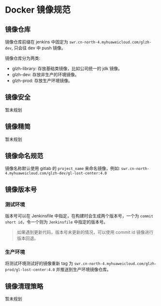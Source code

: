 # Docker 镜像规范

## 镜像仓库

镜像仓库前缀在 jenkins 中固定为 `swr.cn-north-4.myhuaweicloud.com/glzh-dev`, 只会往 dev 中 push 镜像。

镜像仓库分为两类:

- glzh-library: 存放基础类镜像，比如公司统一的 jdk 镜像。
- glzh-dev: 存放非生产的环境镜像。
- glzh-prod: 存放生产环境镜像。


## 镜像安全

暂未规划


## 镜像精简

暂未规划

## 镜像命名规范

镜像名称默认使用 gitlab 的 `project_name` 来命名镜像，例如: `swr.cn-north-4.myhuaweicloud.com/glzh-dev/gl-lost-center:4.0`

## 镜像版本号

### 测试环境

版本号可以在 Jenkinsfile 中指定，在构建时会生成两个版本号，一个为 `commit short id`，令一个则为 `Jenkinsfile` 中指定的版本号。

> 如果遇到更新代码，版本号未更新的情况，可以使用 commit id 镜像进行版本回退。

### 生产环境

将测试环境测试好的镜像重新 tag 为 `swr.cn-north-4.myhuaweicloud.com/glzh-prod/gl-lost-center:4.0` 并推送到生产环境镜像仓库。

## 镜像清理策略

暂未规划
